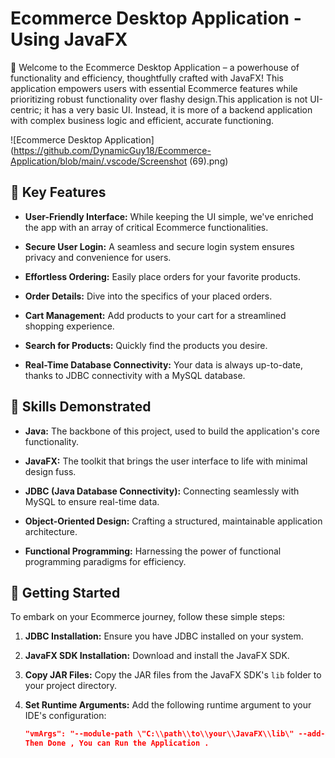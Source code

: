 # Ecommerce Desktop Application - Using JavaFX


🚀 Welcome to the Ecommerce Desktop Application – a powerhouse of functionality and efficiency, thoughtfully crafted with JavaFX! This application empowers users with essential Ecommerce features while prioritizing robust functionality over flashy design.This application is not UI-centric; it has a very basic UI. Instead, it is more of a backend application with complex business logic and efficient, accurate functioning.

![Ecommerce Desktop Application](https://github.com/DynamicGuy18/Ecommerce-Application/blob/main/.vscode/Screenshot (69).png)

## 🌟 Key Features

- **User-Friendly Interface:** While keeping the UI simple, we've enriched the app with an array of critical Ecommerce functionalities.

- **Secure User Login:** A seamless and secure login system ensures privacy and convenience for users.

- **Effortless Ordering:** Easily place orders for your favorite products.

- **Order Details:** Dive into the specifics of your placed orders.

- **Cart Management:** Add products to your cart for a streamlined shopping experience.

- **Search for Products:** Quickly find the products you desire.

- **Real-Time Database Connectivity:** Your data is always up-to-date, thanks to JDBC connectivity with a MySQL database.

## 💪 Skills Demonstrated

- **Java:** The backbone of this project, used to build the application's core functionality.

- **JavaFX:** The toolkit that brings the user interface to life with minimal design fuss.

- **JDBC (Java Database Connectivity):** Connecting seamlessly with MySQL to ensure real-time data.

- **Object-Oriented Design:** Crafting a structured, maintainable application architecture.

- **Functional Programming:** Harnessing the power of functional programming paradigms for efficiency.

## 🚀 Getting Started

To embark on your Ecommerce journey, follow these simple steps:

1. **JDBC Installation:** Ensure you have JDBC installed on your system.

2. **JavaFX SDK Installation:** Download and install the JavaFX SDK.

3. **Copy JAR Files:** Copy the JAR files from the JavaFX SDK's `lib` folder to your project directory.

4. **Set Runtime Arguments:** Add the following runtime argument to your IDE's configuration:
   ```json
   "vmArgs": "--module-path \"C:\\path\\to\\your\\JavaFX\\lib\" --add-modules=javafx.controls,javafx.fxml"
   Then Done , You can Run the Application .
